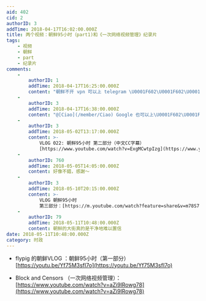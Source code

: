 ```yaml
---
aid: 402
cid: 2
authorID: 3
addTime: 2018-04-17T16:02:00.000Z
title: 两个视频：朝鲜95小时（part1)和《一次网络视频管理》纪录片
tags:
    - 视频
    - 朝鲜
    - part
    - 纪录片
comments:
    -
        authorID: 1
        addTime: 2018-04-17T16:25:00.000Z
        content: "朝鲜不开 vpn 可以上 telegram \U0001F602\U0001F602\U0001F602"
    -
        authorID: 3
        addTime: 2018-04-17T16:38:00.000Z
        content: "@[Ciao](/member/Ciao) Google 也可以上\U0001F602\U0001F602\U0001F602"
    -
        authorID: 3
        addTime: 2018-05-02T13:17:00.000Z
        content: >-
            VLOG 022: 朝鲜95小时 第二部分（中文CC字幕）
            [https://www.youtube.com/watch?v=ExgMCwtpIzg](https://www.youtube.com/watch?v=ExgMCwtpIzg)
    -
        authorID: 760
        addTime: 2018-05-05T14:05:00.000Z
        content: 好像不錯，感謝～
    -
        authorID: 3
        addTime: 2018-05-10T20:15:00.000Z
        content: >-
            VLOG 朝鲜95小时
            第三部分：[https://m.youtube.com/watch?feature=share&v=m78S7kIVlvg](https://m.youtube.com/watch?feature=share&v=m78S7kIVlvg)
    -
        authorID: 79
        addTime: 2018-05-11T10:48:00.000Z
        content: 朝鲜的大街真的是干净地难以置信
date: 2018-05-11T10:48:00.000Z
category: 时政
---
```


*   flypig 的朝鲜VLOG ：朝鲜95小时（第一部分） [https://youtu.be/Yf75M3sfI7o](https://youtu.be/Yf75M3sfI7o)
    
*   Block and Censors （一次网络视频管理）：[https://www.youtube.com/watch?v=aZi9lRowg78](https://www.youtube.com/watch?v=aZi9lRowg78)
